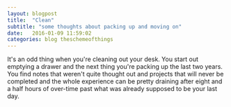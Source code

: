```yaml
---
layout: blogpost
title:  "Clean"
subtitle: "some thoughts about packing up and moving on"
date:   2016-01-09 11:59:02
categories: blog theschemeofthings
---
```


It's an odd thing when you're cleaning out your desk. You start out emptying a drawer and the next thing you're packing up the last two years. You find notes that weren't quite thought out and projects that will never be completed and the whole experience can be pretty draining after eight and a half hours of over-time past what was already supposed to be your last day.
